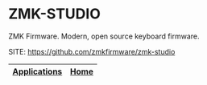 # ZMK-STUDIO

 ZMK Firmware. Modern, open source keyboard firmware.

 SITE: https://github.com/zmkfirmware/zmk-studio

 | [Applications](https://portable-linux-apps.github.io/apps.html) | [Home](https://portable-linux-apps.github.io)
 | --- | --- |
